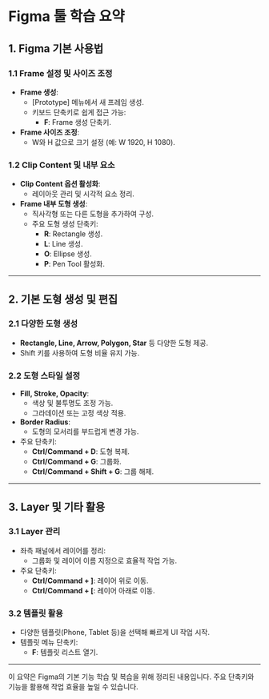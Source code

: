 # Figma 툴 학습 요약

## 1. Figma 기본 사용법

### 1.1 Frame 설정 및 사이즈 조정
- **Frame 생성**:
  - [Prototype] 메뉴에서 새 프레임 생성.
  - 키보드 단축키로 쉽게 접근 가능:
    - **F**: Frame 생성 단축키.
- **Frame 사이즈 조정**:
  - W와 H 값으로 크기 설정 (예: W 1920, H 1080).

### 1.2 Clip Content 및 내부 요소
- **Clip Content 옵션 활성화**:
  - 레이아웃 관리 및 시각적 요소 정리.
- **Frame 내부 도형 생성**:
  - 직사각형 또는 다른 도형을 추가하여 구성.
  - 주요 도형 생성 단축키:
    - **R**: Rectangle 생성.
    - **L**: Line 생성.
    - **O**: Ellipse 생성.
    - **P**: Pen Tool 활성화.

---

## 2. 기본 도형 생성 및 편집

### 2.1 다양한 도형 생성
- **Rectangle, Line, Arrow, Polygon, Star** 등 다양한 도형 제공.
- Shift 키를 사용하여 도형 비율 유지 가능.

### 2.2 도형 스타일 설정
- **Fill, Stroke, Opacity**:
  - 색상 및 불투명도 조정 가능.
  - 그라데이션 또는 고정 색상 적용.
- **Border Radius**:
  - 도형의 모서리를 부드럽게 변경 가능.
- 주요 단축키:
  - **Ctrl/Command + D**: 도형 복제.
  - **Ctrl/Command + G**: 그룹화.
  - **Ctrl/Command + Shift + G**: 그룹 해제.

---

## 3. Layer 및 기타 활용

### 3.1 Layer 관리
- 좌측 패널에서 레이어를 정리:
  - 그룹화 및 레이어 이름 지정으로 효율적 작업 가능.
- 주요 단축키:
  - **Ctrl/Command + ]**: 레이어 위로 이동.
  - **Ctrl/Command + [**: 레이어 아래로 이동.

### 3.2 템플릿 활용
- 다양한 템플릿(Phone, Tablet 등)을 선택해 빠르게 UI 작업 시작.
- 템플릿 메뉴 단축키:
  - **F**: 템플릿 리스트 열기.

---

이 요약은 Figma의 기본 기능 학습 및 복습을 위해 정리된 내용입니다. 주요 단축키와 기능을 활용해 작업 효율을 높일 수 있습니다.
